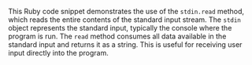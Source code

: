 This Ruby code snippet demonstrates the use of the `stdin.read` method, which reads the entire contents of the standard input stream. The `stdin` object represents the standard input, typically the console where the program is run.  The `read` method consumes all data available in the standard input and returns it as a string. This is useful for receiving user input directly into the program.